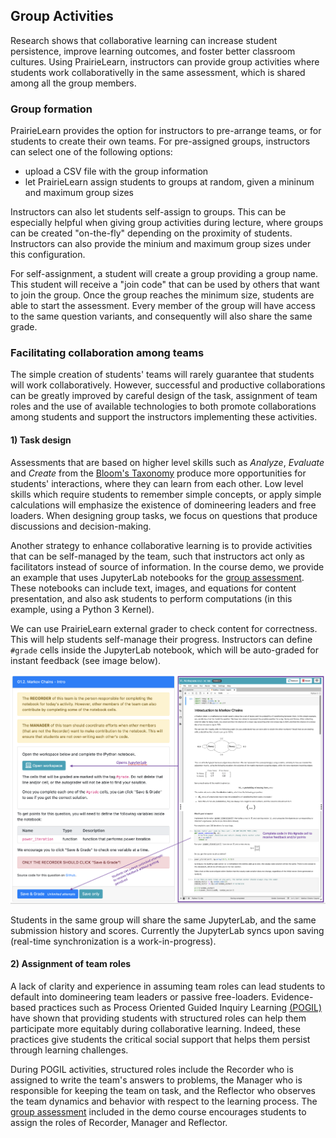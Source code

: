 

## Group Activities

Research shows that collaborative learning can increase student persistence, improve learning outcomes, and foster better classroom cultures. Using PrairieLearn, instructors can provide group activities where students work collaborativelly in the same assessment, which is shared among all the group members. 

### Group formation

PrairieLearn provides the option for instructors to pre-arrange teams, or for students to create their own teams.  For pre-assigned groups, instructors can select one of the following options:

- upload a CSV file with the group information
- let PrairieLearn assign students to groups at random, given a mininum and maximum group sizes

Instructors can also let students self-assign to groups. This can be especially helpful when giving group activities during lecture, where groups can be created "on-the-fly" depending on the proximity of students. Instructors can also provide the minium and maximum group sizes under this configuration.

For self-assignment, a student will create a group providing a group name. This student will receive a "join code" that can be used by others that want to join the group. Once the group reaches the minimum size, students are able to start the assessment. Every member of the group will have access to the same question variants, and consequently will also share the same grade.

### Facilitating collaboration among teams

The simple creation of students' teams will rarely guarantee that students will work collaboratively. However, successful and productive collaborations can be greatly improved by careful design of the task, assignment of team roles and the use of available technologies to both promote collaborations among students and support the instructors implementing these activities.

#### 1) Task design

Assessments that are based on higher level skills such as *Analyze*, *Evaluate* and *Create*  from the [Bloom's Taxonomy](https://en.wikipedia.org/wiki/Bloom's_taxonomy) produce more opportunities for students' interactions, where they can learn from each other. Low level skills which require students to remember simple concepts, or apply simple calculations will emphasize the existence of domineering leaders and free loaders. When designing group tasks, we focus on questions that produce discussions and decision-making.

Another strategy to enhance collaborative learning is to provide activities that can be self-managed by the team, such that instructors act only as facilitators instead of source of information. In the course demo, we provide an example that uses JupyterLab notebooks for the [group assessment](https://www.prairielearn.org/pl/course_instance/128605/assessment/2310480). These notebooks can include text, images, and equations for content presentation, and also ask students to perform computations (in this example, using a Python 3 Kernel). 

We can use PrairieLearn external grader to check content for correctness. This will help students self-manage their progress. Instructors can define `#grade` cells inside the JupyterLab notebook, which will be auto-graded for instant feedback (see image below).

![](group-page1.png)

Students in the same group will share the same JupyterLab, and the same submission history and scores. Currently the JupyterLab syncs upon saving (real-time synchronization is a work-in-progress).

#### 2) Assignment of team roles

A lack of clarity and experience in assuming team roles can lead students to default into domineering team leaders or passive free-loaders.  Evidence-based practices such as Process Oriented Guided Inquiry Learning [(POGIL)](https://pogil.org)  have shown that providing students with structured roles can help them participate more equitably during collaborative learning. Indeed, these practices give students the critical social support that helps them persist through learning challenges. 

During POGIL activities, structured roles include the Recorder who is assigned to write the team's answers to problems, the Manager who is responsible for keeping the team on task, and the Reflector who observes the team dynamics and behavior with respect to the learning process. The [group assessment](https://www.prairielearn.org/pl/course_instance/128605/assessment/2310480) included in the demo course encourages students to assign the roles of Recorder, Manager and Reflector.